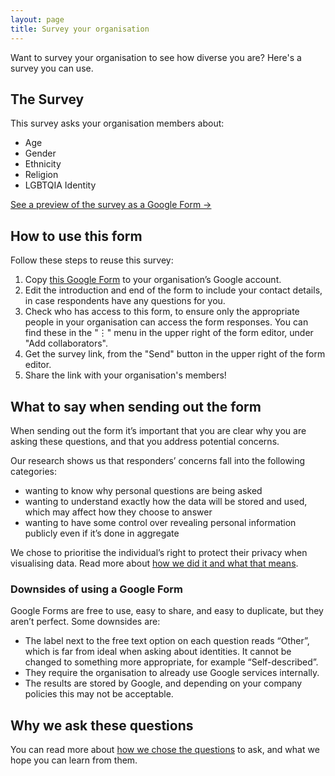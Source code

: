```yaml
---
layout: page
title: Survey your organisation
---
```


Want to survey your organisation to see how diverse you are? Here's a survey you can use.

## The Survey

This survey asks your organisation members about:
* Age
* Gender
* Ethnicity
* Religion
* LGBTQIA Identity

<a href="https://docs.google.com/forms/d/e/1FAIpQLSe3Uhu1Z8T1Lsav-SOWQNYwM5iPifHg5QICQwsDCTUTm9Wzqw/viewform?usp=sf_link" target="_blank">See a preview of the survey as a Google Form &rarr;</a>

## How to use this form

Follow these steps to reuse this survey:
1. Copy <a href="https://docs.google.com/forms/d/1f8IjMsJSf62CiOBQm7rJFYn6dUfWhBybFVRksPr6Zxw/copy" target="_blank">this Google Form</a> to your organisation’s Google account.
2. Edit the introduction and end of the form to include your contact details, in case respondents have any questions for you.
3. Check who has access to this form, to ensure only the appropriate people in your organisation can access the form responses. You can find these in the "&#8942;" menu in the upper right of the form editor, under "Add collaborators".
4. Get the survey link, from the "Send" button in the upper right of the form editor.
5. Share the link with your organisation's members!

## What to say when sending out the form

When sending out the form it’s important that you are clear why you are asking these questions, and that you address potential concerns.

Our research shows us that responders’ concerns fall into the following categories:
- wanting to know why personal questions are being asked
- wanting to understand exactly how the data will be stored and used, which may affect how they choose to answer
- wanting to have some control over revealing personal information publicly even if it’s done in aggregate

We chose to prioritise the individual’s right to protect their privacy when visualising data. Read more about <a href="/protecting-individuals-privacy" target="_blank">how we did it and what that means</a>.

### Downsides of using a Google Form

Google Forms are free to use, easy to share, and easy to duplicate, but they aren’t perfect. Some downsides are:

- The label next to the free text option on each question reads “Other”, which is far from ideal when asking about identities. It cannot be changed to something more appropriate, for example “Self-described”.
- They require the organisation to already use Google services internally.
- The results are stored by Google, and depending on your company policies this may not be acceptable.

## Why we ask these questions

You can read more about [how we chose the questions](/why-we-ask-these-questions) to ask, and what we hope you can learn from them.
